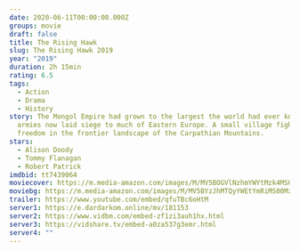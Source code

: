 ```yaml
---
date: 2020-06-11T00:00:00.000Z
groups: movie
draft: false
title: The Rising Hawk
slug: The Rising Hawk 2019
year: "2019"
duration: 2h 15min
rating: 6.5
tags:
  - Action
  - Drama
  - History
story: The Mongol Empire had grown to the largest the world had ever known. It's
  armies now laid siege to much of Eastern Europe. A small village fights for
  freedom in the frontier landscape of the Carpathian Mountains.
stars:
  - Alison Doody
  - Tommy Flanagan
  - Robert Patrick
imdbid: tt7439064
moviecover: https://m.media-amazon.com/images/M/MV5BOGVlNzhmYWYtMzk4MS00YmEwLTk3MDYtODM0ZWUwM2Q4Mzg5XkEyXkFqcGdeQXVyMzA0OTQzODE@._V1_SY1000_CR0,0,699,1000_AL_.jpg
moviebg: https://m.media-amazon.com/images/M/MV5BYzJhMTQyYWEtYmRiMS00MzkzLWEwYjItYTQ0OWI1MDM4ZTU5XkEyXkFqcGdeQXVyMTg2NDUwOTM@._V1_SY1000_CR0,0,1499,1000_AL_.jpg
trailer: https://www.youtube.com/embed/qfuTBc6oHtM
server1: https://e.dardarkom.online/mv/181153
server2: https://www.vidbm.com/embed-zf1zi3auh1hx.html
server3: https://vidshare.tv/embed-a0za537g3emr.html
server4: ""
---
```

